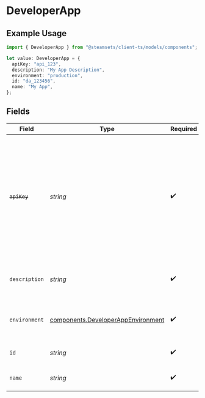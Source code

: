 # DeveloperApp

## Example Usage

```typescript
import { DeveloperApp } from "@steamsets/client-ts/models/components";

let value: DeveloperApp = {
  apiKey: "api_123",
  description: "My App Description",
  environment: "production",
  id: "da_123456",
  name: "My App",
};
```

## Fields

| Field                                                                                                                                                     | Type                                                                                                                                                      | Required                                                                                                                                                  | Description                                                                                                                                               | Example                                                                                                                                                   |
| --------------------------------------------------------------------------------------------------------------------------------------------------------- | --------------------------------------------------------------------------------------------------------------------------------------------------------- | --------------------------------------------------------------------------------------------------------------------------------------------------------- | --------------------------------------------------------------------------------------------------------------------------------------------------------- | --------------------------------------------------------------------------------------------------------------------------------------------------------- |
| ~~`apiKey`~~                                                                                                                                              | *string*                                                                                                                                                  | :heavy_check_mark:                                                                                                                                        | : warning: ** DEPRECATED **: This will be removed in a future release, please migrate away from it as soon as possible.<br/><br/>The api key of the developer app | api_123                                                                                                                                                   |
| `description`                                                                                                                                             | *string*                                                                                                                                                  | :heavy_check_mark:                                                                                                                                        | The description of the developer app                                                                                                                      | My App Description                                                                                                                                        |
| `environment`                                                                                                                                             | [components.DeveloperAppEnvironment](../../models/components/developerappenvironment.md)                                                                  | :heavy_check_mark:                                                                                                                                        | The environment of the developer app                                                                                                                      | production                                                                                                                                                |
| `id`                                                                                                                                                      | *string*                                                                                                                                                  | :heavy_check_mark:                                                                                                                                        | The id of the developer app                                                                                                                               | da_123456                                                                                                                                                 |
| `name`                                                                                                                                                    | *string*                                                                                                                                                  | :heavy_check_mark:                                                                                                                                        | The name of the developer app                                                                                                                             | My App                                                                                                                                                    |